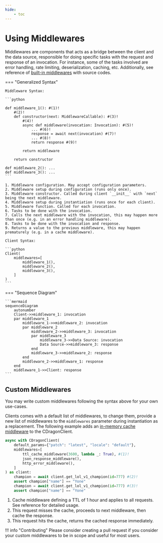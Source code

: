 ```yaml
---
hide:
    - toc
---
```


# Using Middlewares

Middlewares are components that acts as a bridge between the client and the data source, responsible for doing specific tasks with the request and response of an invocation. For instance, some of the tasks involved are error handling, rate limiting, deserialization, caching, etc. Additionally, see reference of [built-in middlewares](../../reference/middlewares/http_error_middleware.md) with source codes.

=== "Generalized Syntax"

    Middleware Syntax:

    ```python

    def middleware_1(): #(1)!
        #(2)!
        def constructor(next: MiddlewareCallable): #(3)!
            #(4)!
            async def middleware(invocation: Invocation): #(5)!
                ... #(6)!
                response = await next(invocation) #(7)!
                ... #(8)!
                return response #(9)!

            return middleware

        return constructor
    
    def middleware_2(): ...
    def middleware_3(): ...
    ```

    1. Middleware configuration. May accept configuration parameters.
    2. Middleware setup during configuration (runs only once).
    3. Middleware constructor. Called during client `__init__` with `next` being the next middleware.
    4. Middleware setup during instantiation (runs once for each client).
    5. Middleware function. Called for each invocation.
    6. Tasks to be done with the invocation.
    7. Calls the next middleware with the invocation, this may happen more than once (e.g. in an error handling middleware).
    8. Tasks to be done with the invocation and response.
    9. Returns a value to the previous middleware, this may happen prematurely (e.g. in a cache middleware).

    Client Syntax:

    ```python
    Client(
        middlewares=[
            middleware_1(),
            middleware_2(),
            middleware_3(),
        ]
    )
    ```

=== "Sequence Diagram"

    ```mermaid
    sequenceDiagram
        autonumber
        Client->>middleware_1: invocation
        par middleware_1
            middleware_1->>middleware_2: invocation
            par middleware_2
                middleware_2->>middleware_3: invocation
                par middleware_3
                    middleware_3->>Data Source: invocation
                    Data Source->>middleware_3: response
                end
                middleware_3->>middleware_2: response
            end
            middleware_2->>middleware_1: response
        end
        middleware_1->>Client: response
    ```

## Custom Middlewares

You may write custom middlewares following the syntax above for your own use-cases. 

Clients comes with a default list of middlewares, to change them, provide a new list of middlewares to the `middlewares` parameter during instantiation as a replacement. The following example adds an [in-memory cache middleware](../../reference/middlewares/ttl_cache_middleware.md) to the CDragonClient. 

```python
async with CDragonClient(
    default_params={"patch": "latest", "locale": "default"},
    middlewares=[
        ttl_cache_middleware(3600, lambda _: True), #(1)!
        json_response_middleware(),
        http_error_middleware(),
    ]
) as client:
    champion = await client.get_lol_v1_champion(id=777) #(2)!
    assert champion["name"] == "Yone"
    champion = await client.get_lol_v1_champion(id=777) #(3)!
    assert champion["name"] == "Yone"
```

1. Cache middleware defining a TTL of 1 hour and applies to all requests. See reference for detailed usage.
2. This request misses the cache, proceeds to next middleware, then cache the response.
3. This request hits the cache, returns the cached response immediately.

!!! info "Contributing"
    Please consider creating a pull request if you consider your custom middlewares to be in scope and useful for most users.
